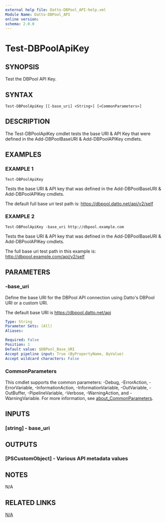 ```yaml
---
external help file: Datto-DBPool_API-help.xml
Module Name: Datto-DBPool_API
online version:
schema: 2.0.0
---
```


# Test-DBPoolApiKey

## SYNOPSIS
Test the DBPool API Key.

## SYNTAX

```
Test-DBPoolApiKey [[-base_uri] <String>] [<CommonParameters>]
```

## DESCRIPTION
The Test-DBPoolApiKey cmdlet tests the base URI & API Key that were defined in the Add-DBPoolBaseURI & Add-DBPoolAPIKey cmdlets.

## EXAMPLES

### EXAMPLE 1
```
Test-DBPoolApiKey
```

Tests the base URI & API key that was defined in the Add-DBPoolBaseURI & Add-DBPoolAPIKey cmdlets.

The default full base uri test path is:
    https://dbpool.datto.net/api/v2/self

### EXAMPLE 2
```
Test-DBPoolApiKey -base_uri http://dbpool.example.com
```

Tests the base URI & API key that was defined in the Add-DBPoolBaseURI & Add-DBPoolAPIKey cmdlets.

The full base uri test path in this example is:
    http://dbpool.example.com/api/v2/self

## PARAMETERS

### -base_uri
Define the base URI for the DBPool API connection using Datto's DBPool URI or a custom URI.

The default base URI is https://dbpool.datto.net/api

```yaml
Type: String
Parameter Sets: (All)
Aliases:

Required: False
Position: 1
Default value: $DBPool_Base_URI
Accept pipeline input: True (ByPropertyName, ByValue)
Accept wildcard characters: False
```

### CommonParameters
This cmdlet supports the common parameters: -Debug, -ErrorAction, -ErrorVariable, -InformationAction, -InformationVariable, -OutVariable, -OutBuffer, -PipelineVariable, -Verbose, -WarningAction, and -WarningVariable. For more information, see [about_CommonParameters](http://go.microsoft.com/fwlink/?LinkID=113216).

## INPUTS

### [string] - base_uri
## OUTPUTS

### [PSCustomObject] - Various API metadata values
## NOTES
N/A

## RELATED LINKS

[N/A]()

